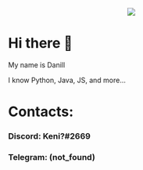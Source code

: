 <p align="center">
  <img src="https://count.getloli.com/get/@starcraft66?theme=gelbooru" />
</p>

# Hi there 👋
 My name is Danill
 
 I know Python, Java, JS, and more...
 
 # Contacts:
 
  ### Discord: Keni?#2669
  
  ### Telegram: (not_found)
  
